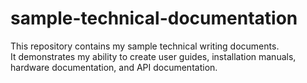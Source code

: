 # sample-technical-documentation
This repository contains my sample technical writing documents.  
It demonstrates my ability to create user guides, installation manuals, hardware documentation, and API documentation.

